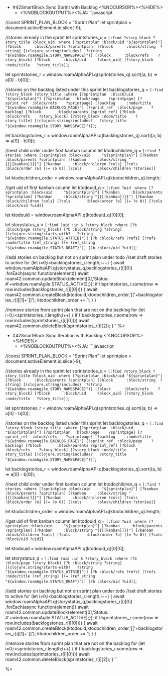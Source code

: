 - #42SmartBlock Sync Sprint with Backlog <%NOCURSOR%><%HIDE%>
    - <%NOBLOCKOUTPUT%><%JA:```javascript

//const SPRINT_PLAN_BLOCK = "Sprint Plan"
let sprintplan = document.activeElement.id.slice(-9);

//stories already in the sprint
let sprintstories_q = `[:find ?story_block ?story_title ?block_uid
			            :where [?sprintplan :block/uid "${sprintplan}"]
					           [?block      :block/parents ?sprintplan]
					           [?block      :block/string  ?string]
					           [(clojure.string/includes?  ?string "${window.roamAgile.STORY_NAMESPACE}")]
					           [?block      :block/refs    ?story_block]
							   [?block      :block/uid     ?block_uid]
							   [?story_block :node/title   ?story_title]]`;

let sprintstories_r = window.roamAlphaAPI.q(sprintstories_q).sort((a, b) => a[0] - b[0]);

//stories on the backlog listed under this sprint
let backlogstories_q = `[:find ?story_block ?story_title
			            :where [?sprintplan  :block/uid     "${sprintplan}"]
					           [?sprintplan  :block/page    ?sprintpage]
							   [?sprint_ref  :block/refs    ?sprintpage]
							   [?backlog     :node/title    "${window.roamAgile.BACKLOG_PAGE}"]
					           [?sprint_ref  :block/page    ?backlog]
							   [?block       :block/parents ?sprint_ref]
					           [?block       :block/refs    ?story_block]
					           [?story_block :node/title    ?story_title]
					           [(clojure.string/includes?   ?story_title "${window.roamAgile.STORY_NAMESPACE}")]]`;

let backlogstories_r = window.roamAlphaAPI.q(backlogstories_q).sort((a, b) => a[0] - b[0]);

//next child order under first kanban column
let ktodochildren_q = `[:find ?stories
				        :where [?sprintplan :block/uid     "${sprintplan}"]
					           [?kanban     :block/parents ?sprintplan]
					           [?kanban     :block/string "{{[[kanban]]}}"]
					           [?kanban     :block/children ?cols]
       				           [?cols       :block/order ?o]
		       			       [(= ?o 0)]
				       	       [?cols       :block/children ?stories]]`

let ktodochildren_order = window.roamAlphaAPI.q(ktodochildren_q).length;

//get uid of first kanban column
let ktodouid_q = `[:find ?uid
				   :where [?sprintplan :block/uid     "${sprintplan}"]
					      [?kanban     :block/parents ?sprintplan]
					      [?kanban     :block/string "{{[[kanban]]}}"]
					      [?kanban     :block/children ?cols]
       				      [?cols       :block/order ?o]
		       		      [(= ?o 0)]
						  [?cols       :block/uid ?uid]]`

let ktodouid = window.roamAlphaAPI.q(ktodouid_q)[0][0];

let storystatus_q = `[:find ?uid
					 :in $ ?story_block
					 :where [?b :block/page ?story_block]
						    [?b :block/string ?string]
							[(clojure.string/starts-with?   ?string "${window.roamAgile.STATUS_ATTRIB}")]
						    [?b :block/refs ?refs]
							[?refs :node/title ?ref_string]
							[(= ?ref_string "${window.roamAgile.STATUS_DRAFT}")]
							[?b :block/uid ?uid]]`;

//add stories on backlog but not on sprint plan under todo
//set draft stories to active
for (let i=0;i<backlogstories_r.length;i++) {
  await window.roamAlphaAPI.q(storystatus_q,backlogstories_r[i][0])
    	.forEach(async function(element){ await roam42.common.updateBlock(element[0],'Status:: #'+window.roamAgile.STATUS_ACTIVE);});
  if (!sprintstories_r.some(row => row.includes(backlogstories_r[i][0]))) {
    await roam42.common.createBlock(ktodouid,ktodochildren_order,'[['+backlogstories_r[i][1]+']]');
    ktodochildren_order += 1;
  }
}

//remove stories from sprint plan that are not on the backlog
for (let i=0;i<sprintstories_r.length;i++) {
  if (!backlogstories_r.some(row => row.includes(sprintstories_r[i][0]))) 
    await roam42.common.deleteBlock(sprintstories_r[i][2]);
}```%>
- #42SmartBlock Sync Iteration with Backlog <%NOCURSOR%><%HIDE%>
    - <%NOBLOCKOUTPUT%><%JA: ```javascript

//const SPRINT_PLAN_BLOCK = "Sprint Plan"
let sprintplan = document.activeElement.id.slice(-9);

//stories already in the sprint
let sprintstories_q = `[:find ?story_block ?story_title ?block_uid
			            :where [?sprintplan :block/uid "${sprintplan}"]
					           [?block      :block/parents ?sprintplan]
					           [?block      :block/string  ?string]
					           [(clojure.string/includes?  ?string "${window.roamAgile.STORY_NAMESPACE}")]
					           [?block      :block/refs    ?story_block]
							   [?block      :block/uid     ?block_uid]
							   [?story_block :node/title   ?story_title]]`;

let sprintstories_r = window.roamAlphaAPI.q(sprintstories_q).sort((a, b) => a[0] - b[0]);

//stories on the backlog listed under this sprint
let backlogstories_q = `[:find ?story_block ?story_title
			            :where [?sprintplan  :block/uid     "${sprintplan}"]
					           [?sprintplan  :block/page    ?sprintpage]
							   [?sprint_ref  :block/refs    ?sprintpage]
							   [?backlog     :node/title    "${window.roamAgile.BACKLOG_PAGE}"]
					           [?sprint_ref  :block/page    ?backlog]
							   [?block       :block/parents ?sprint_ref]
					           [?block       :block/refs    ?story_block]
					           [?story_block :node/title    ?story_title]
					           [(clojure.string/includes?   ?story_title "${window.roamAgile.STORY_NAMESPACE}")]]`;

let backlogstories_r = window.roamAlphaAPI.q(backlogstories_q).sort((a, b) => a[0] - b[0]);

//next child order under first kanban column
let ktodochildren_q = `[:find ?stories
				        :where [?sprintplan :block/uid     "${sprintplan}"]
					           [?kanban     :block/parents ?sprintplan]
					           [?kanban     :block/string "{{[[kanban]]}}"]
					           [?kanban     :block/children ?cols]
       				           [?cols       :block/order ?o]
		       			       [(= ?o 0)]
				       	       [?cols       :block/children ?stories]]`

let ktodochildren_order = window.roamAlphaAPI.q(ktodochildren_q).length;

//get uid of first kanban column
let ktodouid_q = `[:find ?uid
				   :where [?sprintplan :block/uid     "${sprintplan}"]
					      [?kanban     :block/parents ?sprintplan]
					      [?kanban     :block/string "{{[[kanban]]}}"]
					      [?kanban     :block/children ?cols]
       				      [?cols       :block/order ?o]
		       		      [(= ?o 0)]
						  [?cols       :block/uid ?uid]]`

let ktodouid = window.roamAlphaAPI.q(ktodouid_q)[0][0];

let storystatus_q = `[:find ?uid
					 :in $ ?story_block
					 :where [?b :block/page ?story_block]
						    [?b :block/string ?string]
							[(clojure.string/starts-with?   ?string "${window.roamAgile.STATUS_ATTRIB}")]
						    [?b :block/refs ?refs]
							[?refs :node/title ?ref_string]
							[(= ?ref_string "${window.roamAgile.STATUS_DRAFT}")]
							[?b :block/uid ?uid]]`;

//add stories on backlog but not on sprint plan under todo
//set draft stories to active
for (let i=0;i<backlogstories_r.length;i++) {
  await window.roamAlphaAPI.q(storystatus_q,backlogstories_r[i][0])
    	.forEach(async function(element){ await roam42.common.updateBlock(element[0],'Status:: #'+window.roamAgile.STATUS_ACTIVE);});
  if (!sprintstories_r.some(row => row.includes(backlogstories_r[i][0]))) {
    await roam42.common.createBlock(ktodouid,ktodochildren_order,'[['+backlogstories_r[i][1]+']]');
    ktodochildren_order += 1;
  }
}

//remove stories from sprint plan that are not on the backlog
for (let i=0;i<sprintstories_r.length;i++) {
  if (!backlogstories_r.some(row => row.includes(sprintstories_r[i][0]))) 
    await roam42.common.deleteBlock(sprintstories_r[i][2]);
}```

%>

